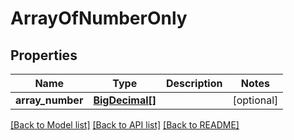 # ArrayOfNumberOnly

## Properties
Name | Type | Description | Notes
------------ | ------------- | ------------- | -------------
**array_number** | [**BigDecimal[]**](BigDecimal.md) |  | [optional] 

[[Back to Model list]](../README.md#documentation-for-models) [[Back to API list]](../README.md#documentation-for-api-endpoints) [[Back to README]](../README.md)

